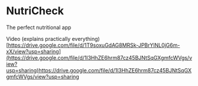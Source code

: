 # NutriCheck

The perfect nutritional app

Video (explains practically everything) 
[https://drive.google.com/file/d/1T9soxuGdAG8MRSk-JPBrYlNL0jG6m-xX/view?usp=sharing](https://drive.google.com/file/d/1l3HhZE6hrm87cz45BJNtSqGXgmfcWVgs/view?usp=sharing)https://drive.google.com/file/d/1l3HhZE6hrm87cz45BJNtSqGXgmfcWVgs/view?usp=sharing
